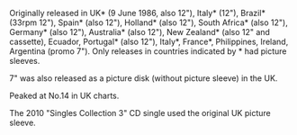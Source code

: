 Originally released in UK\* (9 June 1986, also 12"), Italy\* (12"), Brazil\* (33rpm 12"), Spain\* (also 12"), Holland\* (also 12"), South Africa\* (also 12"), Germany\* (also 12"), Australia\* (also 12"), New Zealand\* (also 12" and cassette), Ecuador, Portugal\* (also 12"), Italy\*, France\*, Philippines, Ireland, Argentina (promo 7"). Only releases in countries indicated by \* had picture sleeves.

7" was also released as a picture disk (without picture sleeve) in the UK.

Peaked at No.14 in UK charts.

The 2010 "Singles Collection 3" CD single used the original UK picture sleeve.
